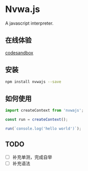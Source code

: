 # Nvwa.js
A javascript interpreter.


## 在线体验
[codesandbox](https://codesandbox.io/s/tender-kirch-ygppj?file=/src/App.js)


## 安装
```bash
npm install nvwajs --save
```


## 如何使用
```js
import createContext from 'nvwajs';

const run = createContext();

run(`console.log('hello world')`);
```


## TODO
- [ ] 补充单测，完成自举
- [ ] 补充语法
